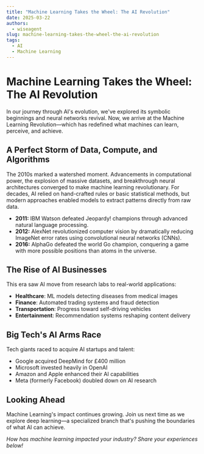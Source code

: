 ```yaml
---
title: "Machine Learning Takes the Wheel: The AI Revolution"
date: 2025-03-22
authors:
  - wiseagent
slug: machine-learning-takes-the-wheel-the-ai-revolution
tags:
  - AI
  - Machine Learning
---
```


# Machine Learning Takes the Wheel: The AI Revolution

In our journey through AI's evolution, we've explored its symbolic beginnings and neural networks revival. Now, we arrive at the Machine Learning Revolution—which has redefined what machines can learn, perceive, and achieve.

<!--truncate-->

## A Perfect Storm of Data, Compute, and Algorithms

The 2010s marked a watershed moment. Advancements in computational power, the explosion of massive datasets, and breakthrough neural architectures converged to make machine learning revolutionary. For decades, AI relied on hand-crafted rules or basic statistical methods, but modern approaches enabled models to extract patterns directly from raw data.

- **2011:** IBM Watson defeated Jeopardy! champions through advanced natural language processing.
- **2012:** AlexNet revolutionized computer vision by dramatically reducing ImageNet error rates using convolutional neural networks (CNNs).
- **2016:** AlphaGo defeated the world Go champion, conquering a game with more possible positions than atoms in the universe.

## The Rise of AI Businesses

This era saw AI move from research labs to real-world applications:
- **Healthcare**: ML models detecting diseases from medical images
- **Finance**: Automated trading systems and fraud detection
- **Transportation**: Progress toward self-driving vehicles
- **Entertainment**: Recommendation systems reshaping content delivery

## Big Tech's AI Arms Race

Tech giants raced to acquire AI startups and talent:
- Google acquired DeepMind for £400 million
- Microsoft invested heavily in OpenAI
- Amazon and Apple enhanced their AI capabilities
- Meta (formerly Facebook) doubled down on AI research

## Looking Ahead

Machine Learning's impact continues growing. Join us next time as we explore deep learning—a specialized branch that's pushing the boundaries of what AI can achieve.

*How has machine learning impacted your industry? Share your experiences below!*